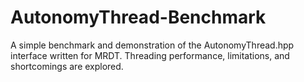 # AutonomyThread-Benchmark
A simple benchmark and demonstration of the AutonomyThread.hpp interface written for MRDT. Threading performance, limitations, and shortcomings are explored.
